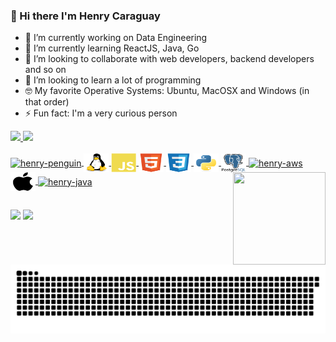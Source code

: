 ### 👋 Hi there I'm Henry Caraguay

- 🔭 I’m currently working on Data Engineering
- 🌱 I’m currently learning ReactJS, Java, Go
- 👯 I’m looking to collaborate with web developers, backend developers and so on
- 🤔 I’m looking to learn a lot of programming
- 🤓 My favorite Operative Systems: Ubuntu, MacOSX and Windows (in that order)
- ⚡ Fun fact: I'm a very curious person

 <div>
  <a href="https://github.com/henryf3">
  <img height="180em" src="https://github-readme-stats.vercel.app/api?username=henryf3&show_icons=true&theme=tokyonight&include_all_commits=true&count_private=true"/>
  <img height="180em" src="https://github-readme-stats.vercel.app/api/top-langs/?username=henryf3&layout=compact&langs_count=8&theme=tokyonight"/>
</div>
  <div style="display: inline_block"><br>
   <img align="center" alt="henry-penguin" height="30" width="40" src="https://www.vectorlogo.zone/logos/git-scm/git-scm-icon.svg">
   <img align="center" alt="henry-ubuntu" height="30" width="40" src="https://raw.githubusercontent.com/devicons/devicon/master/icons/linux/linux-original.svg">
  <img align="center" alt="henry-Js" height="30" width="40" src="https://raw.githubusercontent.com/devicons/devicon/master/icons/javascript/javascript-plain.svg">
  <img align="center" alt="henry-HTML" height="30" width="40" src="https://raw.githubusercontent.com/devicons/devicon/master/icons/html5/html5-original.svg">
  <img align="center" alt="henry-CSS" height="30" width="40" src="https://raw.githubusercontent.com/devicons/devicon/master/icons/css3/css3-original.svg">
  <img align="center" alt="henry-Python" height="30" width="40" src="https://raw.githubusercontent.com/devicons/devicon/master/icons/python/python-original.svg">
  <img align="center" alt="henry-pg" height="30" width="40" src="https://raw.githubusercontent.com/devicons/devicon/master/icons/postgresql/postgresql-original-wordmark.svg">
  <img align="center" alt="henry-aws" height="30" width="40" src="https://github.com/henryf3/henryf3/blob/main/aws-icon.svg">
  <img align="center" alt="henry-macosx" height="30" width="40" src="https://github.com/henryf3/henryf3/blob/main/apple.svg">
  <img align="center" alt="henry-java" height="30" width="40" src="[https://github.com/henryf3/henryf3/blob/main/apple.svg">
  <img align="right"  height="148" width="148" src="https://media.giphy.com/media/6zI0KUEik37Jm/giphy.gif">    
</div>
  
 
##
  
 <div> 
  <a href = "mailto:henryfabco@gmail.com"><img src="https://img.shields.io/badge/-Gmail-%23333?style=for-the-badge&logo=gmail&logoColor=white" target="_blank"></a>
  <a href="https://www.linkedin.com/in/henry-fabricio-caraguay-ordo%C3%B1ez-479270219/" target="_blank"><img src="https://img.shields.io/badge/-LinkedIn-%230077B5?style=for-the-badge&logo=linkedin&logoColor=white" target="_blank"></a> 
 
  ![Snake animation](https://github.com/techchoi/techchoi/blob/output/github-contribution-grid-snake.svg)
 
</div>
  
